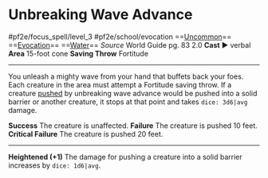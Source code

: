 # Unbreaking Wave Advance
#pf2e/focus_spell/level_3 #pf2e/school/evocation 
==[Uncommon](rules/traits/uncommon.md)== ==[Evocation](rules/traits/evocation.md)== ==[Water](rules/traits/water.md)==
*Source* World Guide pg. 83 2.0
**Cast** ► verbal
**Area** 15-foot cone
**Saving Throw** Fortitude

---
You unleash a mighty wave from your hand that buffets back your foes. Each creature in the area must attempt a Fortitude saving throw. If a creature [pushed](rules/Forced%20Movement.md) by unbreaking wave advance would be pushed into a solid barrier or another creature, it stops at that point and takes `dice: 3d6|avg` damage.

**Success** The creature is unaffected.
**Failure** The creature is pushed 10 feet.
**Critical Failure** The creature is pushed 20 feet.

<hr>

**Heightened (+1)** The damage for pushing a creature into a solid barrier increases by `dice: 1d6|avg`.